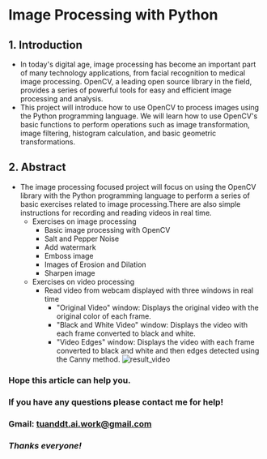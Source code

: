# **Image Processing with Python**

## 1. **Introduction**

- In today's digital age, image processing has become an important part of many technology applications, from facial recognition to medical image processing. OpenCV, a leading open source library in the field, provides a series of powerful tools for easy and efficient image processing and analysis.
- This project will introduce how to use OpenCV to process images using the Python programming language. We will learn how to use OpenCV's basic functions to perform operations such as image transformation, image filtering, histogram calculation, and basic geometric transformations.

## **2. Abstract**

- The image processing focused project will focus on using the OpenCV library with the Python programming language to perform a series of basic exercises related to image processing.There are also simple instructions for recording and reading videos in real time.
  - Exercises on image processing
    - Basic image processing with OpenCV
    - Salt and Pepper Noise
    - Add watermark
    - Emboss image
    - Images of Erosion and Dilation
    - Sharpen image
  - Exercises on video processing
    - Read video from webcam displayed with three windows in real time
      - "Original Video" window: Displays the original video with the original color of each frame.
      - "Black and White Video" window: Displays the video with each frame converted to black and white.
      - "Video Edges" window: Displays the video with each frame converted to black and white and then edges detected using the Canny method. 
      ![result_video](https://github.com/FPT-ThaiTuan/Image-Processing-with-Python/assets/105273233/882e61dd-da62-4601-b0cc-661e30e66aad)


### **Hope this article can help you.**

### **If you have any questions please contact me for help!**

### **Gmail: tuanddt.ai.work@gmail.com**

### ***Thanks everyone!***


